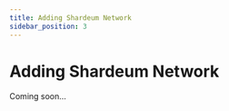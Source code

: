```yaml
---
title: Adding Shardeum Network
sidebar_position: 3
---
```


# Adding Shardeum Network

Coming soon...

